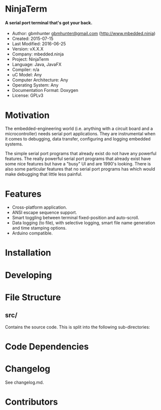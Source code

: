 
NinjaTerm
=========

#### A serial port terminal that's got your back.


- Author: gbmhunter <gbmhunter@gmail.com> (http://www.mbedded.ninja)
- Created: 2015-07-15
- Last Modified: 2016-06-25
- Version: vX.X.X
- Company: mbedded.ninja
- Project: NinjaTerm
- Language: Java, JavaFX
- Compiler: n/a
- uC Model: Any
- Computer Architecture: Any
- Operating System: Any
- Documentation Format: Doxygen
- License: GPLv3

Motivation
==========

The embedded-engineering world (i.e. anything with a circuit board and a microcontroller) needs serial port applications. They are instrumental when it comes to debugging, data transfer, configuring and logging embedded systems.

The simple serial port programs that already exist do not have any powerful features. The really powerful serial port programs that already exist have some nice features but have a "busy" UI and are 1990's looking. There is also some particular features that no serial port programs has which would make debugging that little less painful.  

Features
========

- Cross-platform application.
- ANSI escape sequence support.
- Smart toggling between terminal fixed-position and auto-scroll.
- Data logging (to file), with selective logging, smart file name generation and time stamping options.
- Arduino compatible.

Installation
============



Developing
==========



File Structure 
==============



src/
----

Contains the source code. This is split into the following sub-directories:



Code Dependencies
=================



Changelog
=========

See changelog.md.

Contributors
============
